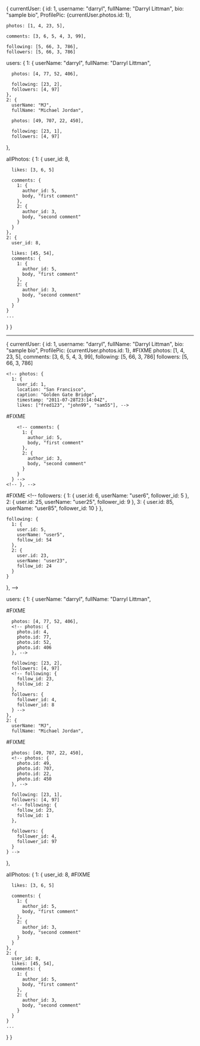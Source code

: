 {
  currentUser: {
    id: 1,
    username: "darryl",
    fullName: "Darryl Littman",
    bio: "sample bio",
    ProfilePic: {currentUser.photos.id: 1},
<!-- array of photo id's -->
    photos: [1, 4, 23, 5],
<!-- array of photo_id's -->
    comments: [3, 6, 5, 4, 3, 99],
<!-- array of follow_id/follower_id -->
    following: [5, 66, 3, 786],
    followers: [5, 66, 3, 786]

  users: {
    1: {
      userName: "darryl",
      fullName: "Darryl Littman",

<!-- array of photo.ids -->
      photos: [4, 77, 52, 406],
<!-- array of follow_ids/follower_id -->
      following: [23, 2],
      followers: [4, 97]
    },
    2: {
      userName: "MJ",
      fullName: "Michael Jordan",
<!-- array of photo.ids -->
      photos: [49, 707, 22, 450],
<!-- array of follow_id/follower_id -->
      following: [23, 1],
      followers: [4, 97]
  },

  allPhotos: {
    1: {
      user_id: 8,
<!-- array of likes.user_id -->
      likes: [3, 6, 5]

      comments: {
        1: {
          author_id: 5,
          body, "first comment"
        },
        2: {
          author_id: 3,
          body, "second comment"
        }
      }
    },
    2: {
      user_id: 8,
<!-- array of likes.user_id -->
      likes: [45, 54],
      comments: {
        1: {
          author_id: 5,
          body, "first comment"
        },
        2: {
          author_id: 3,
          body, "second comment"
        }
      }
    }
    ...
  }
}





-------------------------------------


{
  currentUser: {
    id: 1,
    username: "darryl",
    fullName: "Darryl Littman",
    bio: "sample bio",
    ProfilePic: {currentUser.photos.id: 1},
#FIXME
    <!-- array of photo id's -->
    photos: [1, 4, 23, 5],
    <!-- array of photo_id's -->
    comments: [3, 6, 5, 4, 3, 99],
    <!-- array of follow_id/follower_id -->
    following: [5, 66, 3, 786]
    followers: [5, 66, 3, 786]

    <!-- photos: {
      1: {
        user_id: 1,
        location: "San Francisco",
        caption: "Golden Gate Bridge",
        timestamp: "2011-07-28T23:14:04Z",
        likes: ["fred123", "john99", "sam55"], -->
#FIXME


        <!-- comments: {
          1: {
            author_id: 5,
            body, "first comment"
          },
          2: {
            author_id: 3,
            body, "second comment"
          }
        }
      } -->
    <!-- }, -->
#FIXME
    <!-- followers: {
      1: {
        user.id: 6,
        userName: "user6",
        follower_id: 5
      },
      2: {
        user.id: 25,
        userName: "user25",
        follower_id: 9
      },
      3: {
        user.id: 85,
        userName: "user85",
        follower_id: 10
      }
    },

    following: {
      1: {
        user.id: 5,
        userName: "user5",
        follow_id: 54
      },
      2: {
        user.id: 23,
        userName: "user23",
        follow_id: 24
      }
    }
  }, -->

  users: {
    1: {
      userName: "darryl",
      fullName: "Darryl Littman",

#FIXME
<!-- array of photo.ids -->
      photos: [4, 77, 52, 406],
      <!-- photos: {
        photo.id: 4,
        photo.id: 77,
        photo.id: 52,
        photo.id: 406
      }, -->
<!-- array of follow_ids/follower_id -->
      following: [23, 2],
      followers: [4, 97]
      <!-- following: {
        follow_id: 23,
        follow_id: 2
      },
      followers: {
        follower_id: 4,
        follower_id: 8
      } -->
    },
    2: {
      userName: "MJ",
      fullName: "Michael Jordan",
#FIXME
<!-- array of photo.ids -->
      photos: [49, 707, 22, 450],
      <!-- photos: {
        photo.id: 49,
        photo.id: 707,
        photo.id: 22,
        photo.id: 450
      }, -->
<!-- array of follow_id/follower_id -->
      following: [23, 1],
      followers: [4, 97]
      <!-- following: {
        follow_id: 23,
        follow_id: 1
      },

      followers: {
        follower_id: 4,
        follower_id: 97
      }
    } -->
  },

  allPhotos: {
    1: {
      user_id: 8,
#FIXME
<!-- array of likes.user_id -->
      likes: [3, 6, 5]
<!-- likes: [sam, john99], -->
      comments: {
        1: {
          author_id: 5,
          body, "first comment"
        },
        2: {
          author_id: 3,
          body, "second comment"
        }
      }
    },
    2: {
      user_id: 8,
      likes: [45, 54],
      comments: {
        1: {
          author_id: 5,
          body, "first comment"
        },
        2: {
          author_id: 3,
          body, "second comment"
        }
      }
    }
    ...
  }
}
